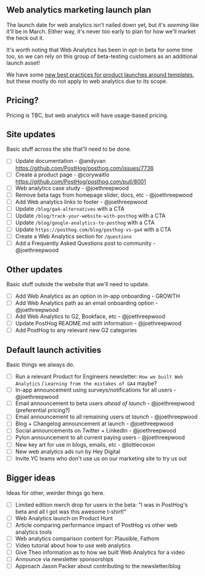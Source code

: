 ## Web analytics marketing launch plan

The launch date for web analytics isn't nailed down yet, but it's _seeming_ like it'll be in March. Either way, it's never too early to plan for how we'll market the heck out it. 

It's worth noting that Web Analytics has been in opt-in beta for some time too, so we can rely on this group of beta-testing customers as an additional launch asset!

We have some [new best practices for product launches around templates](https://posthog.com/handbook/engineering/development-process#best-practices-for-full-releases), but these mostly do not apply to web analytics due to its scope. 

## Pricing?

Pricing is TBC, but web analytics will have usage-based pricing. 

## Site updates

Basic stuff across the site that'll need to be done. 

- [ ] Update documentation - @andyvan https://github.com/PostHog/posthog.com/issues/7736
- [ ] Create a product page - @corywaitlo https://github.com/PostHog/posthog.com/pull/8001
- [ ] Web analytics case study - @joethreepwood
- [ ] Remove beta tags from homepage slider, docs, etc - @joethreepwood
- [ ] Add Web analytics links to footer - @joethreepwood
- [ ] Update `/blog/ga4-alternatives` with a CTA
- [ ] Update `/blog/track-your-website-with-posthog` with a CTA
- [ ] Update `/blog/google-analytics-to-posthog` with a CTA
- [ ] Update `https://posthog.com/blog/posthog-vs-ga4` with a CTA
- [ ] Create a Web Analytics section for `/questions`
- [ ] Add a Frequently Asked Questions post to community - @joethreepwood

## Other updates

Basic stuff outside the website that we'll need to update. 

- [ ] Add Web Analytics as an option in in-app onboarding - GROWTH
- [ ] Add Web Analytics path as an email onboarding option - @joethreepwood
- [ ] Add Web Analytics to G2, Bookface, etc - @joethreepwood
- [ ] Update PostHog README.md with information - @joethreepwood
- [ ] Add PostHog to any relevant new G2 categories

## Default launch activities

Basic things we always do. 

- [ ] Run a relevant Product for Engineers newsletter: `How we built Web Analytics` / `Learning from the mistakes of GA4` maybe?
- [ ] In-app announcement using surveys/notifications for all users - @joethreepwood
- [ ] Email announcement to beta users _ahead of launch_ - @joethreepwood (preferential pricing?)
- [ ] Email announcement to all remaining users _at launch_ - @joethreepwood
- [ ] Blog + Changelog announcement at launch - @joethreepwood
- [ ] Social announcements on Twitter + LinkedIn - @joethreepwood
- [ ] Pylon announcement to all current paying users - @joethreepwood
- [ ] New key art for use in blogs, emails, etc - @lottiecoxon
- [ ] New web analytics ads run by Hey Digital 
- [ ] Invite YC teams who don't use us on our marketing site to try us out

## Bigger ideas

Ideas for other, weirder things go here. 

- [ ] Limited edition merch drop for users in the beta: "I was in PostHog's beta and all I got was this awesome t-shirt!"
- [ ] Web Analytics launch on Product Hunt
- [ ] Article comparing performance impact of PostHog vs other web analytics tools
- [ ] Web analytics comparison content for: Plausible, Fathom
- [ ] Video tutorial about how to use web analytics
- [ ] Give Theo information as to how we built Web Analytics for a video 
- [ ] Announce via newsletter sponsorships 
- [ ] Approach Jason Packer about contributing to the newsletter/blog
